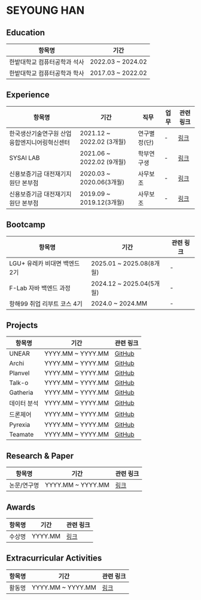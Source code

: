 # SEYOUNG HAN

## Education
| 항목명 | 기간 |
|--------|------|
| 한밭대학교 컴퓨터공학과 석사 | 2022.03 ~ 2024.02 |
| 한밭대학교 컴퓨터공학과 학사 | 2017.03 ~ 2022.02 |


## Experience
| 항목명 | 기간 | 직무 | 업무 | 관련 링크 |
|--------|------|------|------|-----------|
| 한국생산기술연구원 산업융합엔지니어링혁신센터 | 2021.12 ~ 2022.02 (3개월) | 연구별정(단) | - | [링크](https://) |
| SYSAI LAB | 2021.06 ~ 2022.02 (9개월) | 학부연구생 | - | [링크](https://) |
| 신용보증기금 대전재기지원단 본부점 | 2020.03 ~ 2020.06(3개월) | 사무보조 | - | [링크](https://) |
| 신용보증기금 대전재기지원단 본부점 | 2019.09 ~ 2019.12(3개월) | 사무보조 | - | [링크](https://) |

## Bootcamp
| 항목명 | 기간 | 관련 링크 |
|--------|------|-----------|
| LGU+ 유레카 비대면 백엔드 2기 | 2025.01 ~ 2025.08(8개월) | - |
| F-Lab 자바 백엔드 과정 | 2024.12 ~ 2025.04(5개월) | - |
| 항해99 취업 리부트 코스 4기 | 2024.0 ~ 2024.MM | - |

## Projects
| 항목명 | 기간 | 관련 링크 |
|--------|------|-----------|
| UNEAR | YYYY.MM ~ YYYY.MM | [GitHub](https://) |
| Archi | YYYY.MM ~ YYYY.MM | [GitHub](https://) |
| Planvel | YYYY.MM ~ YYYY.MM | [GitHub](https://) |
| Talk-o | YYYY.MM ~ YYYY.MM | [GitHub](https://) |
| Gatheria | YYYY.MM ~ YYYY.MM | [GitHub](https://) |
| 데이터 분석 | YYYY.MM ~ YYYY.MM | [GitHub](https://) |
| 드론제어 | YYYY.MM ~ YYYY.MM | [GitHub](https://) |
| Pyrexia | YYYY.MM ~ YYYY.MM | [GitHub](https://) |
| Teamate | YYYY.MM ~ YYYY.MM | [GitHub](https://) |

## Research & Paper
| 항목명 | 기간 | 관련 링크 |
|--------|------|-----------|
| 논문/연구명 | YYYY.MM ~ YYYY.MM | [링크](https://) |

## Awards
| 항목명 | 기간 | 관련 링크 |
|--------|------|-----------|
| 수상명 | YYYY.MM | [링크](https://) |

## Extracurricular Activities
| 항목명 | 기간 | 관련 링크 |
|--------|------|-----------|
| 활동명 | YYYY.MM ~ YYYY.MM | [링크](https://) |
